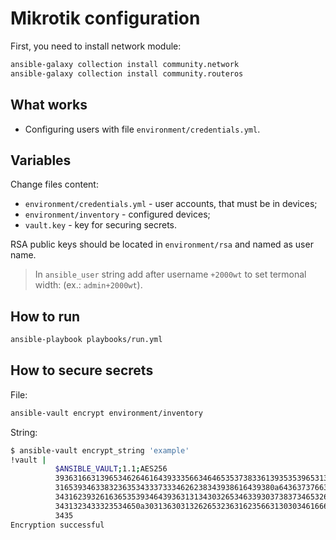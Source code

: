 # Mikrotik configuration

First, you need to install network module:

``` bash
ansible-galaxy collection install community.network
ansible-galaxy collection install community.routeros
```

## What works

- Configuring users with file `environment/credentials.yml`.

## Variables

Change files content:

- `environment/credentials.yml` - user accounts, that must be in devices;
- `environment/inventory` - configured devices;
- `vault.key` - key for securing secrets.

RSA public keys should be located in `environment/rsa` and named as user name.

> In `ansible_user` string add after username `+2000wt` to set termonal width: (ex.: `admin+2000wt`).

## How to run

``` bash
ansible-playbook playbooks/run.yml
```

## How to secure secrets

File:

``` bash
ansible-vault encrypt environment/inventory
```

String:

``` bash
$ ansible-vault encrypt_string 'example'
!vault |
          $ANSIBLE_VAULT;1.1;AES256
          39363166313965346264616439333566346465353738336139353539653135366565663630323638
          3165393463383236353433373334626238343938616439380a643637376633633135363631303334
          34316239326163653539346439363131343032653463393037383734653261306564633835343264
          3431323433323534650a303136303132626532363162356631303034616663663834633837613138
          3435
Encryption successful
```
